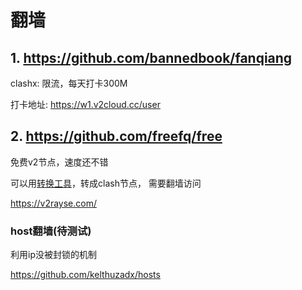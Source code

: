 
# 翻墙

## 1. https://github.com/bannedbook/fanqiang

clashx: 限流，每天打卡300M

打卡地址: https://w1.v2cloud.cc/user

## 2. https://github.com/freefq/free

免费v2节点，速度还不错

可以用[转换工具](https://v1.v2rayse.com/v2ray-clash)，转成clash节点， 需要翻墙访问

https://v2rayse.com/

### host翻墙(待测试)

利用ip没被封锁的机制

https://github.com/kelthuzadx/hosts
